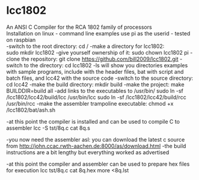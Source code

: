 # lcc1802
An ANSI C Compiler for the RCA 1802 family of processors<br />
Installation on linux - command line examples use pi as the userid - tested on raspbian<br />
-switch to the root directory: 
    cd /
-make a directory for lcc1802:  
    sudo mkdir lcc1802
-give yourself ownership of it: 
    sudo chown lcc1802 pi
-clone the repository: 
    git clone https://github.com/bill2009/lcc1802.git
-switch to the directory: 
    cd lcc1802
-ls will show you directories examples with sample programs, include with the header files, bat with script and batch files, and lcc42 with the source code
-switch to the source directory: 
    cd lcc42
-make the build directory: 
    mkdir build
-make the project: 
    make BUILDDIR=build all
-add links to the executables to /usr/bin/
    sudo ln -sf /lcc1802/lcc42/build/lcc /usr/bin/lcc
    sudo ln -sf /lcc1802/lcc42/build/rcc /usr/bin/rcc
-make the assembler trampoline executable:
    chmod +x /lcc1802/bat/ash.sh

-at this point the compiler is installed and can be used to compile C to assembler 
    lcc -S tst/8q.c
    cat 8q.s

-you now need the assembler asl: you can download the latest c source from http://john.ccac.rwth-aachen.de:8000/as/download.html
-the build instructions are a bit lengthy but everything worked as advertised

-at this point the compiler and assembler can be used to prepare hex files for execution 
    lcc tst/8q.c
    cat 8q.hex
    more <8q.lst
    
